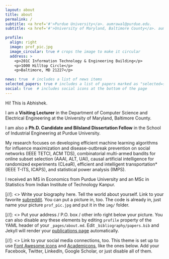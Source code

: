 ```yaml
---
layout: about
title: about
permalink: /
subtitle: <a href='#'>Purdue University</a>. aumrawal@purdue.edu.
subtitle: <a href='#'>University of Maryland, Baltimore County</a>. aumrawal@umbc.edu.

profile:
  align: right
  image: prof_pic.jpg
  image_circular: true # crops the image to make it circular
  address: >
    <p>201C Information Technology & Engineering Building</p>
    <p>1000 Hilltop Circle</p>
    <p>Baltimore, MD 21227</p>

news: true  # includes a list of news items
selected_papers: true # includes a list of papers marked as "selected={true}"
social: true  # includes social icons at the bottom of the page
---
```


Hi! This is Abhishek. 

I am a **Visiting Lecturer** in the Department of Computer Science and Electrical Engineering at the University of Maryland, Baltimore County. 

I am also a **Ph.D. Candidate and Bilsland Dissertation Fellow** in the School of Industrial Engineering at Purdue University. 

My research focuses on developing efficient machine learning algorithms for influence maximization and disease-outbreak prevention on social networks (IEEE TETCI, ACM TDS), combinatorial multi-armed bandits for online subset selection (AAAI, ALT, UAI), causal artificial intelligence for randomized experiments (CLeaR), efficient and intelligent transportation* (IEEE T-ITS, ICAPS), and statistical power analysis (IMPS).

I received an MS in Economics from Purdue University and an MSc in Statistics from Indian Institute of Technology Kanpur.

[//]: <> Write your biography here. Tell the world about yourself. Link to your favorite [subreddit](http://reddit.com). You can put a picture in, too. The code is already in, just name your picture `prof_pic.jpg` and put it in the `img/` folder.

[//]: <> Put your address / P.O. box / other info right below your picture. You can also disable any these elements by editing `profile` property of the YAML header of your `_pages/about.md`. Edit `_bibliography/papers.bib` and Jekyll will render your [publications page](/al-folio/publications/) automatically.

[//]: <> Link to your social media connections, too. This theme is set up to use [Font Awesome icons](http://fortawesome.github.io/Font-Awesome/) and [Academicons](https://jpswalsh.github.io/academicons/), like the ones below. Add your Facebook, Twitter, LinkedIn, Google Scholar, or just disable all of them.
